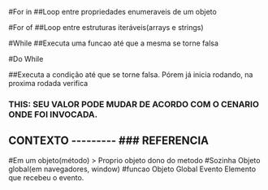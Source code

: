 #For in
##Loop entre propriedades enumeraveis de um objeto

#For of
##Loop entre estruturas iteráveis(arrays e strings)

#While
##Executa uma funcao até que a mesma se torne falsa

#Do While

##Executa a condição até que se torne falsa. Pórem já inicia rodando, na proxima rodada verifica

### THIS: SEU VALOR PODE MUDAR DE ACORDO COM O CENARIO ONDE FOI INVOCADA.


## CONTEXTO --------- ### REFERENCIA
#Em um objeto(método) >   Proprio objeto dono do metodo
#Sozinha                  Objeto global(em navegadores, window)
#funcao                   Objeto Global
Evento                    Elemento que recebeu o evento.